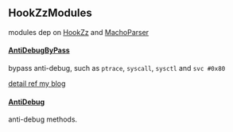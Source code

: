 ## HookZzModules

modules dep on [HookZz](https://github.com/jmpews/HookZz) and [MachoParser](https://github.com/jmpews/MachoParser)

#### [AntiDebugByPass](./AntiDebugBypass)

bypass anti-debug, such as `ptrace`, `syscall`, `sysctl` and `svc #0x80`

[detail ref my blog](http://jmpews.github.io/)

#### [AntiDebug](./AntiDebug)

anti-debug methods.